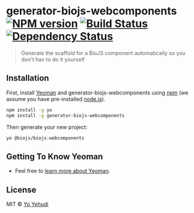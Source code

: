 # generator-biojs-webcomponents [![NPM version][npm-image]][npm-url] [![Build Status][travis-image]][travis-url] [![Dependency Status][daviddm-image]][daviddm-url]
> Generate the scaffold for a BioJS component automatically so you don&#39;t hav to do it yourself

## Installation

First, install [Yeoman](http://yeoman.io) and generator-biojs-webcomponents using [npm](https://www.npmjs.com/) (we assume you have pre-installed [node.js](https://nodejs.org/)).

```bash
npm install -g yo
npm install -g generator-biojs-webcomponents
```

Then generate your new project:

```bash
yo @biojs/biojs-webcomponents
```

## Getting To Know Yeoman

 * Feel free to [learn more about Yeoman](http://yeoman.io/).

## License

MIT © [Yo Yehudi](http://www.yo-yehudi.com)


[npm-image]: https://badge.fury.io/js/generator-biojs-webcomponents.svg
[npm-url]: https://npmjs.org/package/generator-biojs-webcomponents
[travis-image]: https://travis-ci.org/biojs/generator-biojs-webcomponents.svg?branch=master
[travis-url]: https://travis-ci.org/biojs/generator-biojs-webcomponents
[daviddm-image]: https://david-dm.org/biojs/generator-biojs-webcomponents.svg?theme=shields.io
[daviddm-url]: https://david-dm.org/biojs/generator-biojs-webcomponents

